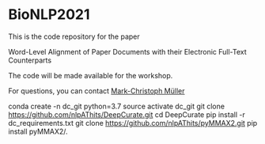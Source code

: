 # BioNLP2021

This is the code repository for the paper 

Word-Level Alignment of Paper Documents with their Electronic Full-Text Counterparts

The code will be made available for the workshop.

For questions, you can contact [Mark-Christoph Müller](mailto:mark-christoph.mueller@h-its.org?subject=bionlp2021)

conda create -n dc_git python=3.7
source activate dc_git
git clone https://github.com/nlpAThits/DeepCurate.git
cd DeepCurate
pip install -r dc_requirements.txt
git clone https://github.com/nlpAThits/pyMMAX2.git
pip install pyMMAX2/.
